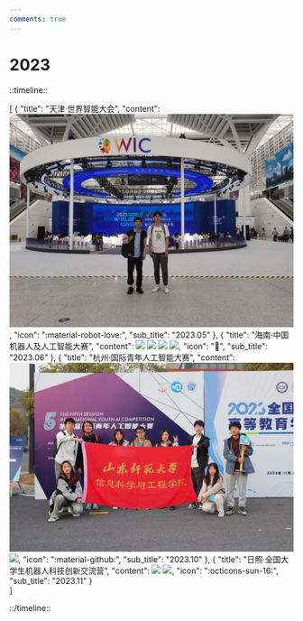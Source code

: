```yaml
---
comments: true
---
```


# 2023

::timeline::

[
    {
        "title": "天津·世界智能大会",
        "content": 
        <img src="https://raw.githubusercontent.com/SDNURoboticsAILab/ImageBed/master/photos_cl/20240721202407212304614.jpg">,
        "icon": ":material-robot-love:",
        "sub_title": "2023.05"
    },
    {
        "title": "海南·中国机器人及人工智能大赛",
        "content": 
        <img src="https://raw.githubusercontent.com/SDNURoboticsAILab/ImageBed/master/photos_cl/20240721202407212308301.JPG">
        <img src="https://raw.githubusercontent.com/SDNURoboticsAILab/ImageBed/master/photos_cl/20240721202407212308299.JPG">
        <img src="https://raw.githubusercontent.com/SDNURoboticsAILab/ImageBed/master/photos_cl/20240721202407212308298.JPG">
        <img src="https://raw.githubusercontent.com/SDNURoboticsAILab/ImageBed/master/photos_cl/20240721202407212308300.JPG">,
        "icon": ":robot:",
        "sub_title": "2023.06"
    },
    {
        "title": "杭州·国际青年人工智能大赛",
        "content": 
        <img src="https://raw.githubusercontent.com/SDNURoboticsAILab/ImageBed/master/photos_cl/20240721202407212330241.jpg">
        <img src="https://raw.githubusercontent.com/SDNURoboticsAILab/ImageBed/master/photos_cl/20240721202407212330244.JPG">,
        "icon": ":material-github:",
        "sub_title": "2023.10"
    },
    {
        "title": "日照·全国大学生机器人科技创新交流营",
        "content": 
        <img src="https://raw.githubusercontent.com/SDNURoboticsAILab/ImageBed/master/photos_cl/20240721202407212320714.JPG">
        <img src="https://raw.githubusercontent.com/SDNURoboticsAILab/ImageBed/master/photos_cl/20240721202407212320713.JPG">,
        "icon": ":octicons-sun-16:",
        "sub_title": "2023.11"
    }   
]

::/timeline::



